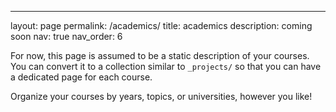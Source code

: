 ---
layout: page
permalink: /academics/
title: academics
description: coming soon
nav: true
nav_order: 6

For now, this page is assumed to be a static description of your courses. You can convert it to a collection similar to `_projects/` so that you can have a dedicated page for each course.

Organize your courses by years, topics, or universities, however you like!
